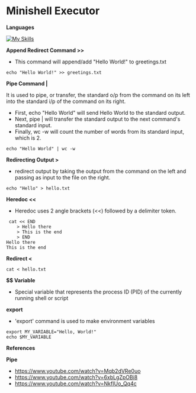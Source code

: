 # Minishell Executor

**Languages**

[![My Skills](https://skillicons.dev/icons?i=c)](https://skillicons.dev)

**Append Redirect Command >>**

- This command will append/add "Hello World!" to greetings.txt
```
echo "Hello World!" >> greetings.txt
```

**Pipe Command |**

It is used to pipe, or transfer, the standard o/p from the command on its left into the standard i/p of the command on its right.
- First, echo "Hello World" will send Hello World to the standard output.
- Next, pipe | will transfer the standard output to the next command's standard input.
- Finally, wc -w will count the number of words from its standard input, which is 2.
```
echo "Hello World" | wc -w
```

**Redirecting Output >**

- redirect output by taking the output from the command on the left and passing as input to the file on the right.
```
echo "Hello" > hello.txt
```

**Heredoc <<**

- Heredoc uses 2 angle brackets (<<) followed by a delimiter token.
```
 cat << END
    > Hello there
    > This is the end
    > END
Hello there
This is the end
```

**Redirect <**

```
cat < hello.txt
```

**$$ Variable**
- Special variable that represents the process ID (PID) of the currently running shell or script

**export**

- 'export' command is used to make environment variables
```
export MY_VARIABLE="Hello, World!"
echo $MY_VARIABLE
```

**References**

**Pipe**
- https://www.youtube.com/watch?v=Mqb2dVRe0uo
- https://www.youtube.com/watch?v=6xbLgZpOBi8
- https://www.youtube.com/watch?v=NkfIUo_Qq4c
